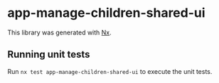 # app-manage-children-shared-ui

This library was generated with [Nx](https://nx.dev).

## Running unit tests

Run `nx test app-manage-children-shared-ui` to execute the unit tests.
